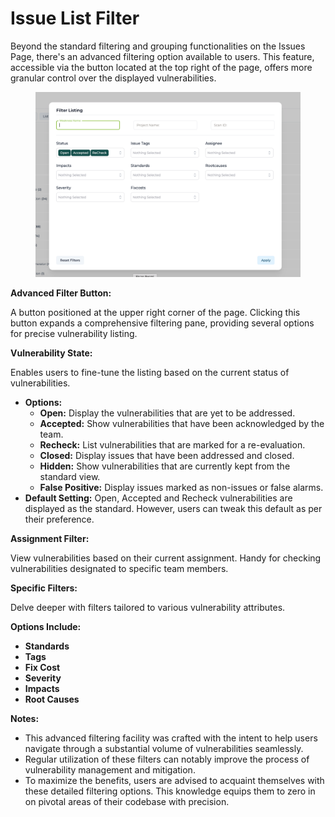 # Issue List Filter

Beyond the standard filtering and grouping functionalities on the Issues Page, there's an advanced filtering option available to users. This feature, accessible via the button located at the top right of the page, offers more granular control over the displayed vulnerabilities.

<figure><img src="../../.gitbook/assets/img2.png" alt=""><figcaption></figcaption></figure>

**Advanced Filter Button:**

A button positioned at the upper right corner of the page. Clicking this button expands a comprehensive filtering pane, providing several options for precise vulnerability listing.

**Vulnerability State:**

Enables users to fine-tune the listing based on the current status of vulnerabilities.

* **Options:**
  * **Open:** Display the vulnerabilities that are yet to be addressed.
  * **Accepted:** Show vulnerabilities that have been acknowledged by the team.
  * **Recheck:** List vulnerabilities that are marked for a re-evaluation.
  * **Closed:** Display issues that have been addressed and closed.
  * **Hidden:** Show vulnerabilities that are currently kept from the standard view.
  * **False Positive:** Display issues marked as non-issues or false alarms.
* **Default Setting:** Open, Accepted and Recheck vulnerabilities are displayed as the standard. However, users can tweak this default as per their preference.

**Assignment Filter:**

View vulnerabilities based on their current assignment. Handy for checking vulnerabilities designated to specific team members.

**Specific Filters:**

Delve deeper with filters tailored to various vulnerability attributes.

**Options Include:**

* **Standards**
* **Tags**
* **Fix Cost**
* **Severity**
* **Impacts**
* **Root Causes**

**Notes:**

* This advanced filtering facility was crafted with the intent to help users navigate through a substantial volume of vulnerabilities seamlessly.
* Regular utilization of these filters can notably improve the process of vulnerability management and mitigation.
* To maximize the benefits, users are advised to acquaint themselves with these detailed filtering options. This knowledge equips them to zero in on pivotal areas of their codebase with precision.
